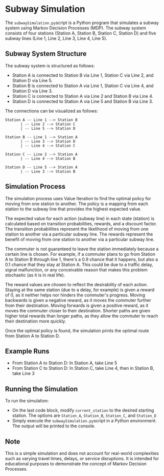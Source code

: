 # Subway Simulation

The `subwaySimulation.py`script is a Python program that simulates a subway system using Markov Decision Processes (MDP). The subway system consists of four stations (Station A, Station B, Station C, Station D) and five subway lines (Line 1, Line 2, Line 3, Line 4, Line 5).

## Subway System Structure

The subway system is structured as follows:

- Station A is connected to Station B via Line 1, Station C via Line 2, and Station D via Line 5.
- Station B is connected to Station A via Line 1, Station C via Line 4, and Station D via Line 3.
- Station C is connected to Station A via Line 2 and Station B via Line 4.
- Station D is connected to Station A via Line 5 and Station B via Line 3.


The connections can be visualized as follows:

```
Station A -- Line 1 --> Station B
       | -- Line 2 --> Station C
       | -- Line 5 --> Station D
       
Station B -- Line 1 --> Station A
       | -- Line 3 --> Station D
       | -- Line 4 --> Station C
       
Station C -- Line 2 --> Station A
       | -- Line 4 --> Station B

Station D -- Line 5 --> Station A
       | -- Line 3 --> Station B
```

## Simulation Process

The simulation process uses Value Iteration to find the optimal policy for moving from one station to another. The policy is a mapping from each station to the subway line that provides the highest expected value.

The expected value for each action (subway line) in each state (station) is calculated based on transition probabilities, rewards, and a discount factor. The transition probabilities represent the likelihood of moving from one station to another via a particular subway line. The rewards represent the benefit of moving from one station to another via a particular subway line.

The commuter is not guaranteed to leave the station immediately because a certain line is chosen. For example, if a commuter plans to go from Station A to Station B through line 1, there's a 0.9 chance that it happens, but also a 0.1 chance that they stay at Station A. This could be due to a traffic delay, signal malfunction, or any conceivable reason that makes this problem stochastic (as it is in real life).

The reward values are chosen to reflect the desirability of each action. Staying at the same station (due to a delay, for example) is given a reward of 0, as it neither helps nor hinders the commuter's progress. Moving backwards is given a negative reward, as it moves the commuter further from their destination. Moving forwards is given a positive reward, as it moves the commuter closer to their destination. Shorter paths are given higher total rewards than longer paths, as they allow the commuter to reach their destination more quickly.

Once the optimal policy is found, the simulation prints the optimal route from Station A to Station D.

## Example Runs

- From Station A to Station D: In Station A, take Line 5
- From Station C to Station D: In Station C, take Line 4, then in Station B, take Line 3

## Running the Simulation

To run the simulation:
- On the last code block, modify `current_station` to the desired starting station. The options are `Station_A`, `Station_B`, `Station_C`, and `Station_D`
- Simply execute the `subwaySimulation.py`script in a Python environment. The output will be printed to the console.

## Note

This is a simple simulation and does not account for real-world complexities such as varying travel times, delays, or service disruptions. It is intended for educational purposes to demonstrate the concept of Markov Decision Processes.
